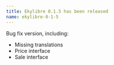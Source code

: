 ```yaml
---
title: Ekylibre 0.1.5 has been released
name: ekylibre-0-1-5
---
```

Bug fix version, including:

  - Missing translations
  - Price interface
  - Sale interface